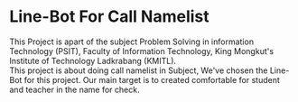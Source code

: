 
# Line-Bot For Call Namelist
This Project is apart of the subject Problem Solving in information Technology (PSIT), Faculty of Information Technology,
King Mongkut's Institute of Technology Ladkrabang (KMITL).
<br>
This project is about doing call namelist in Subject, We've chosen the Line-Bot for this project. Our main target is to 
created comfortable for student and teacher in the name for check.
